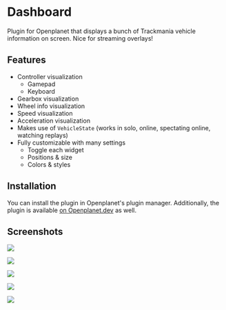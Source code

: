 # Dashboard
Plugin for Openplanet that displays a bunch of Trackmania vehicle information on screen. Nice for streaming overlays!

## Features
* Controller visualization
	* Gamepad
	* Keyboard
* Gearbox visualization
* Wheel info visualization
* Speed visualization
* Acceleration visualization
* Makes use of `VehicleState` (works in solo, online, spectating online, watching replays)
* Fully customizable with many settings
	* Toggle each widget
	* Positions & size
	* Colors & styles

## Installation
You can install the plugin in Openplanet's plugin manager. Additionally, the plugin is available [on Openplanet.dev](https://openplanet.dev/plugin/dashboard) as well.

## Screenshots
![](Screenshots/PadGamepad.png)

![](Screenshots/PadKeyboard.png)

![](Screenshots/Gearbox.png)

![](Screenshots/Speed.png)

![](Screenshots/Wheels.png)
